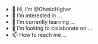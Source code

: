 - 👋 Hi, I’m @OhmicHigher
- 👀 I’m interested in ...
- 🌱 I’m currently learning ...
- 💞️ I’m looking to collaborate on ...
- 📫 How to reach me ...

<!---
OhmicHigher/OhmicHigher is a ✨ special ✨ repository because its `README.md` (this file) appears on your GitHub profile.
You can click the Preview link to take a look at your changes.
--->
